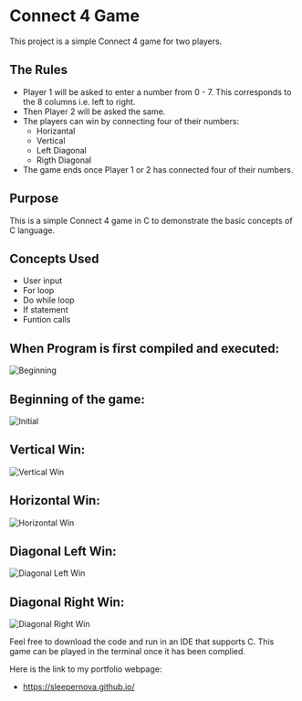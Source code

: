 # Connect 4 Game
This project is a simple Connect 4 game for two players.  

## The Rules
- Player 1 will be asked to enter a number from 0 - 7. This corresponds to the 8 columns i.e. left to right.
- Then Player 2 will be asked the same.
- The players can win by connecting four of their numbers:
  - Horizantal
  - Vertical
  - Left Diagonal
  - Rigth Diagonal
- The game ends once Player 1 or 2 has connected four of their numbers.

## Purpose
This is a simple Connect 4 game in C to demonstrate the basic concepts of C language. 

## Concepts Used
- User input
- For loop
- Do while loop
- If statement
- Funtion calls

## When Program is first compiled and executed:
<img src="images/begin.png" alt="Beginning">

## Beginning of the game:
<img src="images/init.png" alt="Initial">

## Vertical Win:
<img src="images/v_win.png" alt="Vertical Win">

## Horizontal Win:
<img src="images/h_win.png" alt="Horizontal Win">

## Diagonal Left Win:
<img src="images/dl_win.png" alt="Diagonal Left Win">

## Diagonal Right Win:
<img src="images/dr_win.png" alt="Diagonal Right Win">

Feel free to download the code and run in an IDE that supports C.
This game can be played in the terminal once it has been complied.

Here is the link to my portfolio webpage:
- https://sleepernova.github.io/ 

